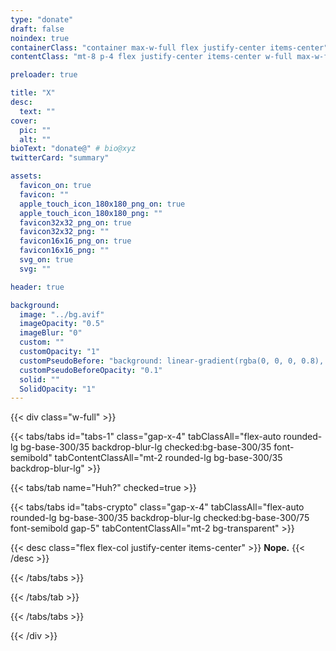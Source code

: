 ```yaml
---
type: "donate"
draft: false
noindex: true
containerClass: "container max-w-full flex justify-center items-center"
contentClass: "mt-8 p-4 flex justify-center items-center w-full max-w-full md:max-w-3xl"

preloader: true

title: "X"
desc:
  text: ""
cover:
  pic: ""
  alt: ""
bioText: "donate@" # bio@xyz
twitterCard: "summary"

assets:
  favicon_on: true
  favicon: ""
  apple_touch_icon_180x180_png_on: true
  apple_touch_icon_180x180_png: ""
  favicon32x32_png_on: true
  favicon32x32_png: ""
  favicon16x16_png_on: true
  favicon16x16_png: ""
  svg_on: true
  svg: ""

header: true

background:
  image: "../bg.avif"
  imageOpacity: "0.5"
  imageBlur: "0"
  custom: ""
  customOpacity: "1"
  customPseudoBefore: "background: linear-gradient(rgba(0, 0, 0, 0.8), rgba(0, 0, 0, 0.8)), url('https://assets.nozsh.com/img/loose/noise.gif'); pointer-events: none;"
  customPseudoBeforeOpacity: "0.1"
  solid: ""
  SolidOpacity: "1"
---
```


<style>
  #background-image {
    filter: blur(6px) grayscale(20%);
  }
</style>

{{< div class="w-full" >}}

{{< tabs/tabs id="tabs-1" class="gap-x-4" tabClassAll="flex-auto rounded-lg bg-base-300/35 backdrop-blur-lg checked:bg-base-300/35 font-semibold" tabContentClassAll="mt-2 rounded-lg bg-base-300/35 backdrop-blur-lg" >}}

{{< tabs/tab name="Huh?" checked=true >}}

<!-- # --- # -->

<!-- --- -->

{{< tabs/tabs id="tabs-crypto" class="gap-x-4" tabClassAll="flex-auto rounded-lg bg-base-300/35 backdrop-blur-lg checked:bg-base-300/75 font-semibold gap-5" tabContentClassAll="mt-2 bg-transparent" >}}

{{< desc class="flex flex-col justify-center items-center" >}}
**Nope.**
{{< /desc >}}

{{< /tabs/tabs >}}

<!-- --- -->

<!-- # --- # -->

{{< /tabs/tab  >}}

{{< /tabs/tabs >}}

{{< /div >}}
